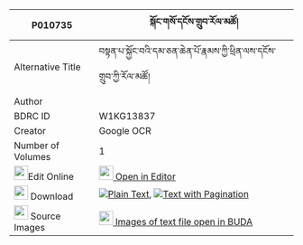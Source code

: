 |P010735|སྐོང་གསོ་དངོས་གྲུབ་རོལ་མཚོ། 
| --- | --- 
|Alternative Title |བསྟན་པ་སྐྱོང་བའི་དམ་ཅན་ཆེན་པོ་རྣམས་ཀྱི་ཕྲིན་ལས་དངོས་གྲུབ་ཀྱི་རོལ་མཚོ།
|Author | 
|BDRC ID | W1KG13837
|Creator | Google OCR
|Number of Volumes| 1
|<img width="25" src="https://img.icons8.com/color/25/000000/edit-property.png">Edit Online| [<img width="25" src="https://avatars.githubusercontent.com/u/45091458?s=200&v=4"> Open in Editor](http://editor.openpecha.org/P010735)
|<img width="25" src="https://img.icons8.com/fluent/48/000000/download-2.png"/>  Download | [![](https://img.icons8.com/color/20/000000/txt.png)Plain Text](https://github.com/Openpecha/P010735/releases/download/v1/kong_so_ngodrub_roltso_plain_P010735.zip), [![](https://img.icons8.com/color/20/000000/txt.png)Text with Pagination](https://github.com/Openpecha/P010735/releases/download/v1/kong_so_ngodrub_roltso_pages_P010735.zip)
|<img width="25" src="https://img.icons8.com/plasticine/100/000000/pictures-folder.png"/>  Source Images | [<img width="25" src="https://library.bdrc.io/icons/BUDA-small.svg"> Images of text file open in BUDA](https://library.bdrc.io/show/bdr:W1KG13837)